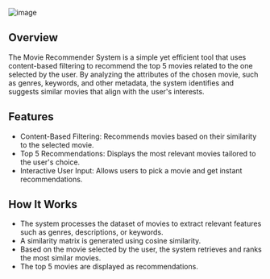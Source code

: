 ![image](https://github.com/user-attachments/assets/4efb2467-4835-4459-9040-d1b0be70aa51)

## Overview

The Movie Recommender System is a simple yet efficient tool that uses content-based filtering to recommend the top 5 movies related to the one selected by the user. By analyzing the attributes of the chosen movie, such as genres, keywords, and other metadata, the system identifies and suggests similar movies that align with the user's interests.

## Features
- Content-Based Filtering: Recommends movies based on their similarity to the selected movie.
- Top 5 Recommendations: Displays the most relevant movies tailored to the user's choice.
- Interactive User Input: Allows users to pick a movie and get instant recommendations.

## How It Works
- The system processes the dataset of movies to extract relevant features such as genres, descriptions, or keywords.
- A similarity matrix is generated using cosine similarity.
- Based on the movie selected by the user, the system retrieves and ranks the most similar movies.
- The top 5 movies are displayed as recommendations.
